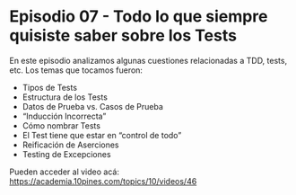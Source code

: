 # Episodio 07 - Todo lo que siempre quisiste saber sobre los Tests
En este episodio analizamos algunas cuestiones relacionadas a TDD, tests, etc.
Los temas que tocamos fueron:
- Tipos de Tests
- Estructura de los Tests
- Datos de Prueba vs. Casos de Prueba
- “Inducción Incorrecta”
- Cómo nombrar Tests
- El Test tiene que estar en “control de todo”
- Reificación de Aserciones
- Testing de Excepciones

Pueden acceder al video acá: https://academia.10pines.com/topics/10/videos/46
